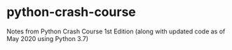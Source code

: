 # python-crash-course
 Notes from Python Crash Course 1st Edition (along with updated code as of May 2020 using Python 3.7)

